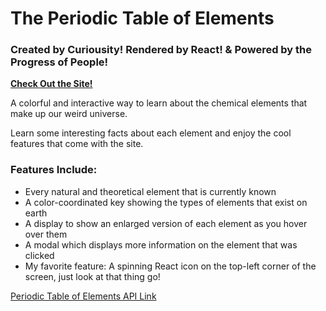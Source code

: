 # The Periodic Table of Elements

### Created by Curiousity! Rendered by React! & Powered by the Progress of People!

**<a href="https://dynamicchemistry.netlify.app" target="_blank">Check Out the Site!</a>**

A colorful and interactive way to learn about the chemical elements that make up our weird universe.

Learn some interesting facts about each element and enjoy the cool features that come with the site.

### Features Include:

- Every natural and theoretical element that is currently known
- A color-coordinated key showing the types of elements that exist on earth
- A display to show an enlarged version of each element as you hover over them
- A modal which displays more information on the element that was clicked
- My favorite feature: A spinning React icon on the top-left corner of the screen, just look at that thing go!

[Periodic Table of Elements API Link](https://kineticzephyr.onrender.com/periodictable/)
